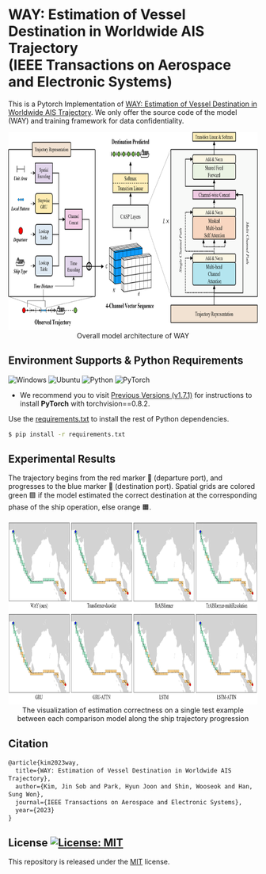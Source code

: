 # WAY: Estimation of Vessel Destination in Worldwide AIS Trajectory</br>(IEEE Transactions on Aerospace and Electronic Systems) 
This is a Pytorch Implementation of [WAY: Estimation of Vessel Destination in Worldwide AIS Trajectory](https://ieeexplore.ieee.org/document/10107762).
We only offer the source code of the model (WAY) and training framework for data confidentiality.

<p align="center">
<img src="/img/Fig-Model_Overview.png" width="900" height="400">   
  <br>Overall model architecture of WAY
</p>

## Environment Supports & Python Requirements
![Windows](https://img.shields.io/badge/Windows-10&11-%230079d5?style=for-the-badge&logo=windows&logoColor=white)
![Ubuntu](https://img.shields.io/badge/Ubuntu-18.04+-E95420?style=for-the-badge&logo=ubuntu&logoColor=E95420)
![Python](https://img.shields.io/badge/Python-3.8.8-3670A0?style=for-the-badge&logo=python&logoColor=ffdd54)
![PyTorch](https://img.shields.io/badge/PyTorch-1.7.1-%23EE4C2C?style=for-the-badge&logo=PyTorch&logoColor=%23EE4C2C)   
* We recommend you to visit [Previous Versions (v1.7.1)](https://pytorch.org/get-started/previous-versions/#v171) for instructions to install **PyTorch** with torchvision==0.8.2.

Use the [requirements.txt](/requirements.txt) to install the rest of Python dependencies.   
```bash
$ pip install -r requirements.txt
```
## Experimental Results
The trajectory begins from the red marker 🔴 (departure port), and progresses to the blue marker 🔵 (destination port).
Spatial grids are colored green 🟩 if the model estimated the correct destination at the corresponding phase of the ship operation, else orange 🟧.
<p align="center">
<img src="/img/Fig-model_estimation_example.png" width="900" height="370">   
  <br>The visualization of estimation correctness on a single test example between each comparison model along the ship trajectory progression
</p>

## Citation
```
@article{kim2023way,
  title={WAY: Estimation of Vessel Destination in Worldwide AIS Trajectory},
  author={Kim, Jin Sob and Park, Hyun Joon and Shin, Wooseok and Han, Sung Won},
  journal={IEEE Transactions on Aerospace and Electronic Systems},
  year={2023}
}
```

## License [![License: MIT](https://img.shields.io/badge/License-MIT-yellow.svg)](https://opensource.org/licenses/MIT)
This repository is released under the [MIT](https://choosealicense.com/licenses/mit/) license.
